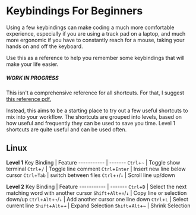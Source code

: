 # Keybindings For Beginners

Using a few keybindings can make coding a much more comfortable experience, especially if you are using a track pad on a laptop, and much more ergonomic if you have to constantly reach for a mouse, taking your hands on and off the keyboard.

Use this as a reference to help you remember some keybindings that will make your life easier.

##### WORK IN PROGRESS

This isn't a comprehensive reference for all shortcuts. For that, I suggest [this reference pdf.](https://code.visualstudio.com/shortcuts/keyboard-shortcuts-linux.pdf)

Instead, this aims to be a starting place to try out a few useful shortcuts to mix into your workflow. The shortcuts are grouped into levels, based on how useful and frequently they can be used to save you time. Level 1 shortcuts are quite useful and can be used often.

## Linux

**Level 1**
Key Binding | Feature
----------- | -------
`Ctrl`+`~` | Toggle show terminal
`Ctrl`+`/` | Toggle line comment
`Ctrl`+`Enter` | Insert new line below cursor
`Ctrl`+`Tab` | switch between files
`Ctrl`+`↑`/`↓` | Scroll line up/down

**Level 2**
Key Binding | Feature
----------- | -------
`Ctrl`+`D` | Select the next matching word with another cursor
`Shift`+`Alt`+`↑`/`↓` | Copy line or selection down/up
`Ctrl`+`Alt`+`↑`/`↓` | Add another cursor one line down
`Ctrl`+`L` | Select current line
`Shift`+`Alt`+`→` | Expand Selection
`Shift`+`Alt`+`←` | Shrink Selection
